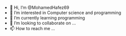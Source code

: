 - 👋 Hi, I’m @MohamedHafez69
- 👀 I’m interested in Computer science and programming
- 🌱 I’m currently learning programming
- 💞️ I’m looking to collaborate on ...
- 📫 How to reach me ...

<!---
MohamedHafez69/MohamedHafez69 is a ✨ special ✨ repository because its `README.md` (this file) appears on your GitHub profile.
You can click the Preview link to take a look at your changes.
--->
